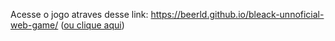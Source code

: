 Acesse o jogo atraves desse link: https://beerld.github.io/bleack-unnoficial-web-game/ ([ou clique aqui](https://beerld.github.io/bleack-unnoficial-web-game/))
